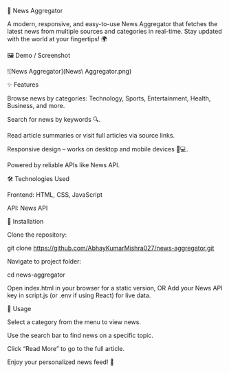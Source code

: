 📰 News Aggregator

A modern, responsive, and easy-to-use News Aggregator that fetches the latest news from multiple sources and categories in real-time. Stay updated with the world at your fingertips! 🌍

🖼️ Demo / Screenshot

![News Aggregator](News\ Aggregator.png)

✨ Features

Browse news by categories: Technology, Sports, Entertainment, Health, Business, and more.

Search for news by keywords 🔍.

Read article summaries or visit full articles via source links.

Responsive design – works on desktop and mobile devices 📱💻.

Powered by reliable APIs like News API.

🛠️ Technologies Used

Frontend: HTML, CSS, JavaScript

API: News API

🚀 Installation

Clone the repository:

git clone https://github.com/AbhayKumarMishra027/news-aggregator.git

Navigate to project folder:

cd news-aggregator


Open index.html in your browser for a static version, OR
Add your News API key in script.js (or .env if using React) for live data.

📝 Usage

Select a category from the menu to view news.

Use the search bar to find news on a specific topic.

Click “Read More” to go to the full article.

Enjoy your personalized news feed! 🎉
